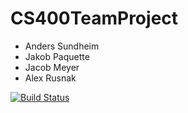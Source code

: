 # CS400TeamProject
 - Anders Sundheim
 - Jakob Paquette
 - Jacob Meyer
 - Alex Rusnak
 
[![Build Status](https://travis-ci.org/DarthEvandar/CS400TeamProject.svg?branch=master)](https://travis-ci.org/DarthEvandar/CS400TeamProject)

